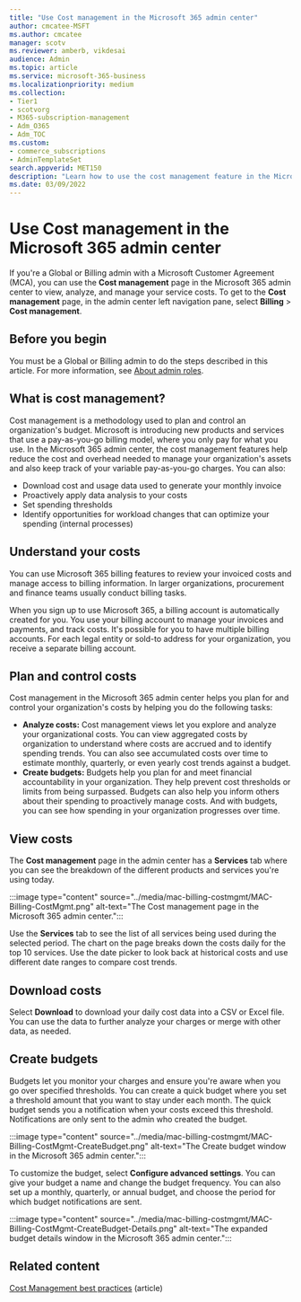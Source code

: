 ```yaml
---
title: "Use Cost management in the Microsoft 365 admin center"
author: cmcatee-MSFT
ms.author: cmcatee
manager: scotv
ms.reviewer: amberb, vikdesai
audience: Admin
ms.topic: article
ms.service: microsoft-365-business
ms.localizationpriority: medium
ms.collection: 
- Tier1
- scotvorg
- M365-subscription-management
- Adm_O365
- Adm_TOC
ms.custom: 
- commerce_subscriptions
- AdminTemplateSet
search.appverid: MET150 
description: "Learn how to use the cost management feature in the Microsoft 365 admin center to view, analyze, and manage costs for your organization."
ms.date: 03/09/2022
---
```


# Use Cost management in the Microsoft 365 admin center

If you're a Global or Billing admin with a Microsoft Customer Agreement (MCA), you can use the **Cost management** page in the Microsoft 365 admin center to view, analyze, and manage your service costs. To get to the **Cost management** page, in the admin center left navigation pane, select **Billing** > **Cost management**.

## Before you begin

You must be a Global or Billing admin to do the steps described in this article. For more information, see [About admin roles](../admin/add-users/about-admin-roles.md).

## What is cost management?

Cost management is a methodology used to plan and control an organization's budget. Microsoft is introducing new products and services that use a pay-as-you-go billing model, where you only pay for what you use. In the Microsoft 365 admin center, the cost management features help reduce the cost and overhead needed to manage your organization's assets and also keep track of your variable pay-as-you-go charges. You can also:

- Download cost and usage data used to generate your monthly invoice
- Proactively apply data analysis to your costs
- Set spending thresholds
- Identify opportunities for workload changes that can optimize your spending (internal processes)

## Understand your costs

You can use Microsoft 365 billing features to review your invoiced costs and manage access to billing information. In larger organizations, procurement and finance teams usually conduct billing tasks.

When you sign up to use Microsoft 365, a billing account is automatically created for you. You use your billing account to manage your invoices and payments, and track costs. It's possible for you to have multiple billing accounts. For each legal entity or sold-to address for your organization, you receive a separate billing account.

## Plan and control costs

Cost management in the Microsoft 365 admin center helps you plan for and control your organization's costs by helping you do the following tasks:

- **Analyze costs:** Cost management views let you explore and analyze your organizational costs. You can view aggregated costs by organization to understand where costs are accrued and to identify spending trends. You can also see accumulated costs over time to estimate monthly, quarterly, or even yearly cost trends against a budget.
- **Create budgets:** Budgets help you plan for and meet financial accountability in your organization. They help prevent cost thresholds or limits from being surpassed. Budgets can also help you inform others about their spending to proactively manage costs. And with budgets, you can see how spending in your organization progresses over time.

## View costs

The **Cost management** page in the admin center has a **Services** tab where you can see the breakdown of the different products and services you're using today.

:::image type="content" source="../media/mac-billing-costmgmt/MAC-Billing-CostMgmt.png" alt-text="The Cost management page in the Microsoft 365 admin center.":::

Use the **Services** tab to see the list of all services being used during the selected period. The chart on the page breaks down the costs daily for the top 10 services. Use the date picker to look back at historical costs and use different date ranges to compare cost trends.

## Download costs

Select **Download** to download your daily cost data into a CSV or Excel file. You can use the data to further analyze your charges or merge with other data, as needed.

## Create budgets

Budgets let you monitor your charges and ensure you're aware when you go over specified thresholds. You can create a quick budget where you set a threshold amount that you want to stay under each month. The quick budget sends you a notification when your costs exceed this threshold. Notifications are only sent to the admin who created the budget.

:::image type="content" source="../media/mac-billing-costmgmt/MAC-Billing-CostMgmt-CreateBudget.png" alt-text="The Create budget window in the Microsoft 365 admin center.":::

To customize the budget, select **Configure advanced settings**. You can give your budget a name and change the budget frequency. You can also set up a monthly, quarterly, or annual budget, and choose the period for which budget notifications are sent.

:::image type="content" source="../media/mac-billing-costmgmt/MAC-Billing-CostMgmt-CreateBudget-Details.png" alt-text="The expanded budget details window in the Microsoft 365 admin center.":::

## Related content

[Cost Management best practices](/azure/cost-management-billing/costs/cost-mgt-best-practices) (article)
